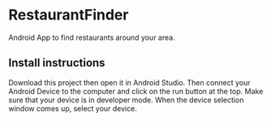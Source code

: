 # RestaurantFinder
Android App to find restaurants around your area.

## Install instructions
Download this project then open it in Android Studio. Then connect your Android Device to the computer and click on the run button at the top. Make sure that your device is in developer mode. When the device selection window comes up, select your device.
